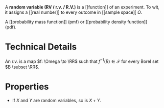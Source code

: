 A **random variable (RV / r.v. / R.V.)** is a [[function]] of an experiment. To wit, it assigns a [[real number]] to every outcome in [[sample space]] $\Omega$. 

A [[probability mass function]] (pmf) or [[probability density function]] (pdf). 

# Technical Details

An r.v. is a map $f: \Omega \to \RR$ such that $f^{-1}(B) \in \mathcal{F}$ for every Borel set $B \subset \RR$.

# Properties

* If $X$ and $Y$ are random variables, so is $X+Y$.